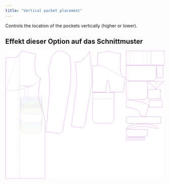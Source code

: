```yaml
---
title: "Vertical pocket placement"
---
```


Controls the location of the pockets vertically (higher or lower).

## Effekt dieser Option auf das Schnittmuster

![This image shows the effect of this option by superimposing several variants that have a different value for this option](carlton_pocketplacementvertical_sample.svg "Effect of this option on the pattern")
